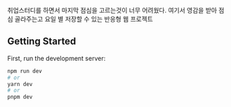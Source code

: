 취업스터디를 하면서 마지막 점심을 고르는것이 너무 어려웠다.
여기서 영감을 받아 점심 골라주는고 요일 별 저장할 수 있는 반응형 웹 프로젝트

## Getting Started

First, run the development server:

```bash
npm run dev
# or
yarn dev
# or
pnpm dev
```
